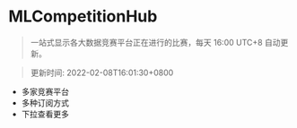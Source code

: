 # MLCompetitionHub

> 一站式显示各大数据竞赛平台正在进行的比赛，每天 16:00 UTC+8 自动更新。
  
> 更新时间: 2022-02-08T16:01:30+0800 

* 多家竞赛平台
* 多种订阅方式
* 下拉查看更多